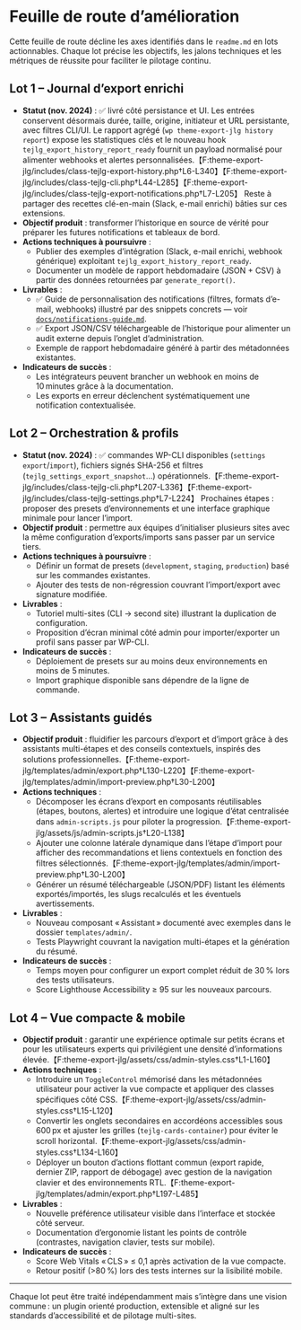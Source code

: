# Feuille de route d’amélioration

Cette feuille de route décline les axes identifiés dans le `readme.md` en lots actionnables. Chaque lot précise les objectifs, les jalons techniques et les métriques de réussite pour faciliter le pilotage continu.

## Lot 1 – Journal d’export enrichi
- **Statut (nov. 2024)** : ✅ livré côté persistance et UI. Les entrées conservent désormais durée, taille, origine, initiateur et URL persistante, avec filtres CLI/UI. Le rapport agrégé (`wp theme-export-jlg history report`) expose les statistiques clés et le nouveau hook `tejlg_export_history_report_ready` fournit un payload normalisé pour alimenter webhooks et alertes personnalisées.【F:theme-export-jlg/includes/class-tejlg-export-history.php†L6-L340】【F:theme-export-jlg/includes/class-tejlg-cli.php†L44-L285】【F:theme-export-jlg/includes/class-tejlg-export-notifications.php†L7-L205】 Reste à partager des recettes clé-en-main (Slack, e-mail enrichi) bâties sur ces extensions.
- **Objectif produit** : transformer l’historique en source de vérité pour préparer les futures notifications et tableaux de bord.
- **Actions techniques à poursuivre** :
  - Publier des exemples d’intégration (Slack, e-mail enrichi, webhook générique) exploitant `tejlg_export_history_report_ready`.
  - Documenter un modèle de rapport hebdomadaire (JSON + CSV) à partir des données retournées par `generate_report()`.
- **Livrables** :
  - ✅ Guide de personnalisation des notifications (filtres, formats d’e-mail, webhooks) illustré par des snippets concrets — voir [`docs/notifications-guide.md`](./notifications-guide.md).
  - ✅ Export JSON/CSV téléchargeable de l’historique pour alimenter un audit externe depuis l’onglet d’administration.
  - Exemple de rapport hebdomadaire généré à partir des métadonnées existantes.
- **Indicateurs de succès** :
  - Les intégrateurs peuvent brancher un webhook en moins de 10 minutes grâce à la documentation.
  - Les exports en erreur déclenchent systématiquement une notification contextualisée.

## Lot 2 – Orchestration & profils
- **Statut (nov. 2024)** : ✅ commandes WP-CLI disponibles (`settings export`/`import`), fichiers signés SHA-256 et filtres (`tejlg_settings_export_snapshot`…) opérationnels.【F:theme-export-jlg/includes/class-tejlg-cli.php†L207-L336】【F:theme-export-jlg/includes/class-tejlg-settings.php†L7-L224】 Prochaines étapes : proposer des presets d’environnements et une interface graphique minimale pour lancer l’import.
- **Objectif produit** : permettre aux équipes d’initialiser plusieurs sites avec la même configuration d’exports/imports sans passer par un service tiers.
- **Actions techniques à poursuivre** :
  - Définir un format de presets (`development`, `staging`, `production`) basé sur les commandes existantes.
  - Ajouter des tests de non-régression couvrant l’import/export avec signature modifiée.
- **Livrables** :
  - Tutoriel multi-sites (CLI → second site) illustrant la duplication de configuration.
  - Proposition d’écran minimal côté admin pour importer/exporter un profil sans passer par WP-CLI.
- **Indicateurs de succès** :
  - Déploiement de presets sur au moins deux environnements en moins de 5 minutes.
  - Import graphique disponible sans dépendre de la ligne de commande.

## Lot 3 – Assistants guidés
- **Objectif produit** : fluidifier les parcours d’export et d’import grâce à des assistants multi-étapes et des conseils contextuels, inspirés des solutions professionnelles.【F:theme-export-jlg/templates/admin/export.php†L130-L220】【F:theme-export-jlg/templates/admin/import-preview.php†L30-L200】
- **Actions techniques** :
  - Décomposer les écrans d’export en composants réutilisables (étapes, boutons, alertes) et introduire une logique d’état centralisée dans `admin-scripts.js` pour piloter la progression.【F:theme-export-jlg/assets/js/admin-scripts.js†L20-L138】
  - Ajouter une colonne latérale dynamique dans l’étape d’import pour afficher des recommandations et liens contextuels en fonction des filtres sélectionnés.【F:theme-export-jlg/templates/admin/import-preview.php†L30-L200】
  - Générer un résumé téléchargeable (JSON/PDF) listant les éléments exportés/importés, les slugs recalculés et les éventuels avertissements.
- **Livrables** :
  - Nouveau composant « Assistant » documenté avec exemples dans le dossier `templates/admin/`.
  - Tests Playwright couvrant la navigation multi-étapes et la génération du résumé.
- **Indicateurs de succès** :
  - Temps moyen pour configurer un export complet réduit de 30 % lors des tests utilisateurs.
  - Score Lighthouse Accessibility ≥ 95 sur les nouveaux parcours.

## Lot 4 – Vue compacte & mobile
- **Objectif produit** : garantir une expérience optimale sur petits écrans et pour les utilisateurs experts qui privilégient une densité d’informations élevée.【F:theme-export-jlg/assets/css/admin-styles.css†L1-L160】
- **Actions techniques** :
  - Introduire un `ToggleControl` mémorisé dans les métadonnées utilisateur pour activer la vue compacte et appliquer des classes spécifiques côté CSS.【F:theme-export-jlg/assets/css/admin-styles.css†L15-L120】
  - Convertir les onglets secondaires en accordéons accessibles sous 600 px et ajuster les grilles (`tejlg-cards-container`) pour éviter le scroll horizontal.【F:theme-export-jlg/assets/css/admin-styles.css†L134-L160】
  - Déployer un bouton d’actions flottant commun (export rapide, dernier ZIP, rapport de débogage) avec gestion de la navigation clavier et des environnements RTL.【F:theme-export-jlg/templates/admin/export.php†L197-L485】
- **Livrables** :
  - Nouvelle préférence utilisateur visible dans l’interface et stockée côté serveur.
  - Documentation d’ergonomie listant les points de contrôle (contrastes, navigation clavier, tests sur mobile).
- **Indicateurs de succès** :
  - Score Web Vitals « CLS » ≤ 0,1 après activation de la vue compacte.
  - Retour positif (>80 %) lors des tests internes sur la lisibilité mobile.

---

Chaque lot peut être traité indépendamment mais s’intègre dans une vision commune : un plugin orienté production, extensible et aligné sur les standards d’accessibilité et de pilotage multi-sites.
